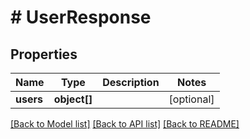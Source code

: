# # UserResponse

## Properties

Name | Type | Description | Notes
------------ | ------------- | ------------- | -------------
**users** | **object[]** |  | [optional]

[[Back to Model list]](../../README.md#models) [[Back to API list]](../../README.md#endpoints) [[Back to README]](../../README.md)
